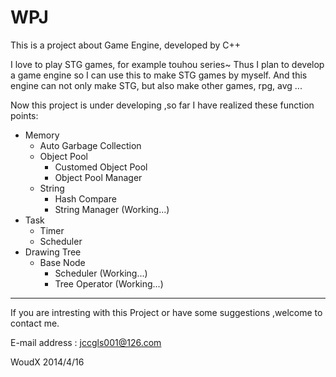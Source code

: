 WPJ
===

This is a project about Game Engine, developed by C++

  I love to play STG games, for example touhou series~ Thus I plan to develop a game engine so I can use this to make STG games 
by myself. And this engine can not only make STG, but also make other games, rpg, avg ... 

  Now this project is under developing ,so far I have realized these function points:
  
  + Memory
    * Auto Garbage Collection
    + Object Pool
      * Customed Object Pool
      * Object Pool Manager
    + String
      * Hash Compare
      * String Manager (Working...)
  + Task
    * Timer
    * Scheduler
  + Drawing Tree 
    + Base Node 
      * Scheduler (Working...)
      * Tree Operator (Working...)
  
  ***
  
  If you are intresting with this Project or have some suggestions ,welcome to contact me.
  
  E-mail address : jccgls001@126.com
  
  WoudX 
  2014/4/16
